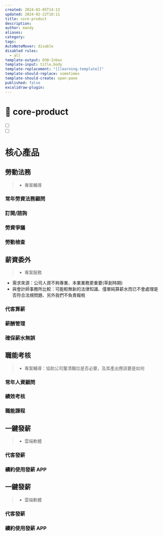 ```yaml
---
created: 2024-02-05T14:13
updated: 2024-02-22T10:11
title: core-product
description: 
author: mandy
aliases: 
category: 
tags: 
AutoNoteMover: disable
disabled rules:
  - all
template-output: 030-Inbox
template-input: title,body
template-replacement: "[[learning-template]]"
template-should-replace: sometimes
template-should-create: open-pane
published: false
excalidraw-plugin: 
---
```

# 🚀 core-product

- [ ] []()
- [ ] []()

# 核心產品

## 勞動法務

> - 專案輔導 

### 常年勞資法務顧問

###  訂閱/諮詢

### 勞資爭議

### 勞動檢查

## 薪資委外

> - 專案服務

- 需求來源：公司人資不夠專業、本業業務更重要(草創時期)
- 與會計師事務所比較：可能較無新的法律知識、僅單純算薪水而已不會處理是否符合法規問題、另外我們不負責報稅
### 代客算薪
### 薪酬管理

### 確保薪水無誤

## 職能考核

> - 專案輔導：協助公司釐清職位是否必要，及其產出應該要是如何

### 常年人資顧問

### 績效考核

### 職能課程


## 一鍵發薪

> - 雲端軟體

### 代客發薪

### 續約使用發薪 APP

## 一鍵發薪

> - 雲端軟體

### 代客發薪

### 續約使用發薪 APP